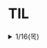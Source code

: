 # TIL
<details>
  <summary>1/16(목)</summary>
  <div markdown="1">
    <ul>
      
    </ul>
</details>
